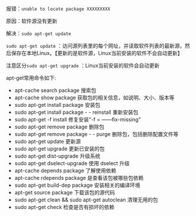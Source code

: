 

报错：`unable to locate package XXXXXXXXX`

原因：软件源没有更新

解决：`sudo apt-get update`

`sudo apt-get update` ：访问源列表里的每个网址，并读取软件列表的最新源，然后保存在本地Linux。【更新的是软件源，Linux当前安装的软件不会自动更新】



注意区分`sudo apt-get upgrade` ：Linux当前安装的软件会自动更新



apt-get常用命令如下:

- apt-cache search package 搜索包
- apt-cache show package 获取包的相关信息，如说明、大小、版本等
- sudo apt-get install package 安装包
- sudo apt-get install package - - reinstall 重新安装包
- sudo apt-get -f install 修复安装"-f = ——fix-missing"
- sudo apt-get remove package 删除包
- sudo apt-get remove package - - purge 删除包，包括删除配置文件等
- sudo apt-get update 更新源
- sudo apt-get upgrade 更新已安装的包
- sudo apt-get dist-upgrade 升级系统
- sudo apt-get dselect-upgrade 使用 dselect 升级
- apt-cache depends package 了解使用依赖
- apt-cache rdepends package 是查看该包被哪些包依赖
- sudo apt-get build-dep package 安装相关的编译环境
- apt-get source package 下载该包的源代码
- sudo apt-get clean && sudo apt-get autoclean 清理无用的包
- sudo apt-get check 检查是否有损坏的依赖

